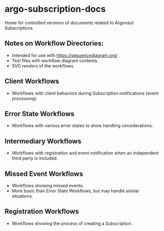 # argo-subscription-docs
Home for controlled versions of documents related to Argonaut Subscriptions

## Notes on Workflow Directories:

- Intended for use with https://sequencediagram.org/ .
- Text files with workflow diagram contents.
- SVG renders of the workflows.

## Client Workflows

- Workflows with client behaviors during Subscription notifications (event processing).

## Error State Workflows

- Workflows with various error states to show handling considerations.

## Intermediary Workflows

- Workflows with registration and event notification when an independent third party is included.

## Missed Event Workflows

- Workflows showing missed events.
- More basic than Error State Workflows, but may handle similar situations.

## Registration Workflows

- Workflows showing the process of creating a Subscription.

